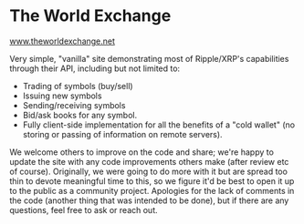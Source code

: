 # The World Exchange
www.theworldexchange.net

Very simple, "vanilla" site demonstrating most of Ripple/XRP's capabilities through their API, including but not limited to:
- Trading of symbols (buy/sell)
- Issuing new symbols
- Sending/receiving symbols
- Bid/ask books for any symbol.
- Fully client-side implementation for all the benefits of a "cold wallet" (no storing or passing of information on remote servers).

We welcome others to improve on the code and share; we're happy to update the site with any code improvements others make (after review etc of course).  Originally, we were going to do more with it but are spread too thin to devote meaningful time to this, so we figure it'd be best to open it up to the public as a community project.  Apologies for the lack of comments in the code (another thing that was intended to be done), but if there are any questions, feel free to ask or reach out.
